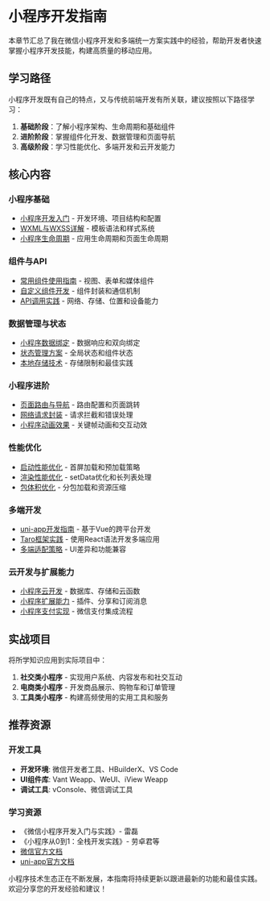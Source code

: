 # 小程序开发指南

本章节汇总了我在微信小程序开发和多端统一方案实践中的经验，帮助开发者快速掌握小程序开发技能，构建高质量的移动应用。

## 学习路径

小程序开发既有自己的特点，又与传统前端开发有所关联，建议按照以下路径学习：

1. **基础阶段**：了解小程序架构、生命周期和基础组件
2. **进阶阶段**：掌握组件化开发、数据管理和页面导航
3. **高级阶段**：学习性能优化、多端开发和云开发能力

## 核心内容

### 小程序基础
- [小程序开发入门](./miniprogram-basics.md) - 开发环境、项目结构和配置
- [WXML与WXSS详解](./wxml-wxss.md) - 模板语法和样式系统
- [小程序生命周期](./lifecycle.md) - 应用生命周期和页面生命周期

### 组件与API
- [常用组件使用指南](./components-guide.md) - 视图、表单和媒体组件
- [自定义组件开发](./custom-components.md) - 组件封装和通信机制
- [API调用实践](./api-usage.md) - 网络、存储、位置和设备能力

### 数据管理与状态
- [小程序数据绑定](./data-binding.md) - 数据响应和双向绑定
- [状态管理方案](./state-management.md) - 全局状态和组件状态
- [本地存储技术](./storage-techniques.md) - 存储限制和最佳实践

### 小程序进阶
- [页面路由与导航](./routing-navigation.md) - 路由配置和页面跳转
- [网络请求封装](./network-requests.md) - 请求拦截和错误处理
- [小程序动画效果](./animations.md) - 关键帧动画和交互动效

### 性能优化
- [启动性能优化](./launch-optimization.md) - 首屏加载和预加载策略
- [渲染性能优化](./render-optimization.md) - setData优化和长列表处理
- [包体积优化](./size-optimization.md) - 分包加载和资源压缩

### 多端开发
- [uni-app开发指南](./uni-app-guide.md) - 基于Vue的跨平台开发
- [Taro框架实践](./taro-framework.md) - 使用React语法开发多端应用
- [多端适配策略](./multi-platform-adaptation.md) - UI差异和功能兼容

### 云开发与扩展能力
- [小程序云开发](./cloud-development.md) - 数据库、存储和云函数
- [小程序扩展能力](./extended-abilities.md) - 插件、分享和订阅消息
- [小程序支付实现](./payment-implementation.md) - 微信支付集成流程

## 实战项目

将所学知识应用到实际项目中：

1. **社交类小程序** - 实现用户系统、内容发布和社交互动
2. **电商类小程序** - 开发商品展示、购物车和订单管理
3. **工具类小程序** - 构建高频使用的实用工具和服务

## 推荐资源

### 开发工具
- **开发环境**: 微信开发者工具、HBuilderX、VS Code
- **UI组件库**: Vant Weapp、WeUI、iView Weapp
- **调试工具**: vConsole、微信调试工具

### 学习资源
- 《微信小程序开发入门与实践》- 雷磊
- 《小程序从0到1：全栈开发实践》- 劳卓君等
- [微信官方文档](https://developers.weixin.qq.com/miniprogram/dev/framework/)
- [uni-app官方文档](https://uniapp.dcloud.io/)

小程序技术生态正在不断发展，本指南将持续更新以跟进最新的功能和最佳实践。欢迎分享您的开发经验和建议！